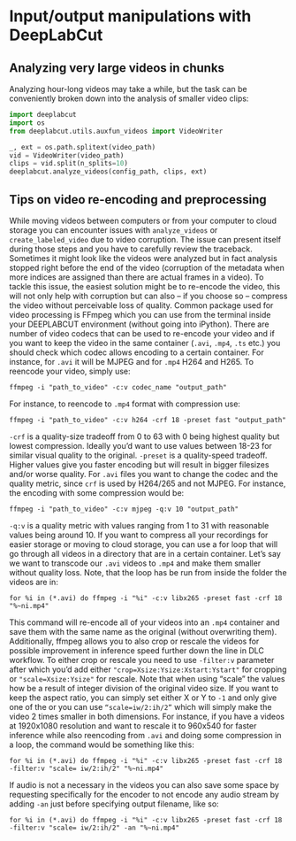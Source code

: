 # Input/output manipulations with DeepLabCut

## Analyzing very large videos in chunks
Analyzing hour-long videos may take a while, but the task can be
conveniently broken down into the analysis of smaller video clips:

```python
import deeplabcut
import os
from deeplabcut.utils.auxfun_videos import VideoWriter

_, ext = os.path.splitext(video_path)
vid = VideoWriter(video_path)
clips = vid.split(n_splits=10)
deeplabcut.analyze_videos(config_path, clips, ext)
```

## Tips on video re-encoding and preprocessing 

While moving videos between computers or from your computer to cloud storage you can encounter issues with `analyze_videos` or `create_labeled_video` due to video corruption. 
The issue can present itself during those steps and you have to carefully review the traceback. Sometimes it might look like the videos were analyzed but in fact analysis stopped right before the end of the video (corruption of the metadata when more indices are assigned than there are actual frames in a video). 
To tackle this issue, the easiest solution might be to re-encode the video, this will not only help with corruption but can also – if you choose so – compress the video without perceivable loss of quality. Common package used for video processing is FFmpeg which you can use from the terminal inside your DEEPLABCUT environment (without going into iPython).
There are number of video codecs that can be used to re-encode your video and if you want to keep the video in the same container (`.avi`, `.mp4`, `.ts` etc.) you should check which codec allows encoding to a certain container. For instance, for `.avi` it will be MJPEG and for `.mp4` H264 and H265. 
To reencode your video, simply use:
```
ffmpeg -i "path_to_video" -c:v codec_name "output_path"
```
For instance, to reencode to `.mp4` format with compression use:
```
ffmpeg -i "path_to_video" -c:v h264 -crf 18 -preset fast "output_path"
```
`-crf` is a quality-size tradeoff from 0 to 63 with 0 being highest quality but lowest compression. Ideally you’d want to use values between 18-23 for similar visual quality to the original.
`-preset` is a quality-speed tradeoff. Higher values give you faster encoding but will result in bigger filesizes and/or worse quality.
For `.avi` files you want to change the codec and the quality metric, since `crf` is used by H264/265 and not MJPEG. For instance, the encoding with some compression would be:
```
ffmpeg -i "path_to_video" -c:v mjpeg -q:v 10 "output_path"
```
`-q:v` is a quality metric with values ranging from 1 to 31 with reasonable values being around 10. 
If you want to compress all your recordings for easier storage or moving to cloud storage, you can use a for loop that will go through all videos in a directory that are in a certain container. Let’s say we want to transcode our `.avi` videos to `.mp4` and make them smaller without quality loss. Note, that the loop has be run from inside the folder the videos are in:
```
for %i in (*.avi) do ffmpeg -i "%i" -c:v libx265 -preset fast -crf 18 "%~ni.mp4" 
```
This command will re-encode all of your videos into an `.mp4` container and save them with the same name as the original (without overwriting them).
Additionally, ffmpeg allows you to also crop or rescale the videos for possible improvement in inference speed further down the line in DLC workflow. To either crop or rescale you need to use 
`-filter:v` parameter after which you’d add either `"crop=Xsize:Ysize:Xstart:Ystart"` for cropping or 
`"scale=Xsize:Ysize"` for rescale. Note that when using “scale” the values how be a result of integer division of the original video size. If you want to keep the aspect ratio, you can simply set either X or Y to `-1` and only give one of the  or you can use `“scale=iw/2:ih/2”` which will simply make the video 2 times smaller in both dimensions. For instance, if you have a videos at 1920x1080 resolution and want to rescale it to 960x540 for faster inference while also reencoding from `.avi` and doing some compression in a loop, the command would be something like this:
```
for %i in (*.avi) do ffmpeg -i "%i" -c:v libx265 -preset fast -crf 18 -filter:v "scale= iw/2:ih/2" "%~ni.mp4"
```
If audio is not a necessary in the videos you can also save some space by requesting specifically for the encoder to not encode any audio stream by adding `-an` just before specifying output filename, like so:
```
for %i in (*.avi) do ffmpeg -i "%i" -c:v libx265 -preset fast -crf 18 -filter:v "scale= iw/2:ih/2" -an "%~ni.mp4"
```
